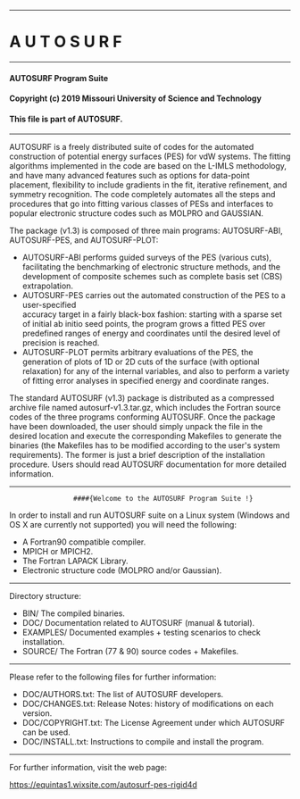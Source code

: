 
-----------------------------------------------------------------------------------
# A U T O S U R F 
-----------------------------------------------------------------------------------

####   AUTOSURF Program Suite

####   Copyright (c) 2019 Missouri University of Science and Technology

####   This file is part of AUTOSURF.

-----------------------------------------------------------------------------------

 AUTOSURF is a freely distributed suite of codes for the automated construction of potential 
 energy surfaces (PES) for vdW systems. The fitting algorithms implemented in the code are 
 based on the L-IMLS methodology, and have many advanced features such as options for 
 data-point placement, flexibility to include gradients in the fit, iterative refinement, 
 and symmetry recognition. The code completely automates all the steps and procedures that go 
 into fitting various classes of PESs and interfaces to popular electronic structure codes 
 such as MOLPRO and GAUSSIAN. 

 The package (v1.3) is composed of three main programs: AUTOSURF-ABI, AUTOSURF-PES, and 
 AUTOSURF-PLOT:
 * AUTOSURF-ABI performs guided surveys of the PES (various cuts), facilitating 
 the benchmarking of electronic structure methods, and the development of composite 
 schemes such as complete basis set (CBS) extrapolation.
 * AUTOSURF-PES carries out the automated construction of the PES to a user-specified     
 accuracy target in a fairly black-box fashion: starting with a sparse 
 set of initial ab initio seed points, the program grows a fitted PES over 
 predefined ranges of energy and coordinates until the desired level of precision 
 is reached. 
 * AUTOSURF-PLOT permits arbitrary evaluations of the PES, the generation of 
 plots of 1D or 2D cuts of the surface (with optional relaxation) for any of the 
 internal variables, and also to perform a variety of fitting error analyses in 
 specified energy and coordinate ranges.

 The standard AUTOSURF (v1.3) package is distributed as a compressed archive file 
 named autosurf-v1.3.tar.gz, which includes the Fortran source codes of the three 
 programs conforming AUTOSURF. Once the package have been downloaded, the user 
 should simply unpack the file in the desired location and execute the corresponding 
 Makefiles to generate the binaries (the Makefiles has to be modified according to 
 the user's system requirements). The former is just a brief description of the 
 installation procedure. Users should read AUTOSURF documentation for more detailed 
 information.

-----------------------------------------------------------------------------------

```
                ####{Welcome to the AUTOSURF Program Suite !}               
```

 In order to install and run AUTOSURF suite on a Linux system (Windows and OS X 
 are currently not supported) you will need the following:
 
 * A Fortran90 compatible compiler.
 * MPICH or MPICH2.
 * The Fortran LAPACK Library.
 * Electronic structure code (MOLPRO and/or Gaussian).

-----------------------------------------------------------------------------------

   Directory structure:

 * BIN/           The compiled binaries.
 * DOC/           Documentation related to AUTOSURF (manual & tutorial).
 * EXAMPLES/      Documented examples + testing scenarios to check installation. 
 * SOURCE/        The Fortran (77 & 90) source codes + Makefiles.

-----------------------------------------------------------------------------------

 Please refer to the following files for further information:
   
   * DOC/AUTHORS.txt:   The list of AUTOSURF developers.
   * DOC/CHANGES.txt:   Release Notes: history of modifications on each version.
   * DOC/COPYRIGHT.txt: The License Agreement under which AUTOSURF can be used.
   * DOC/INSTALL.txt:   Instructions to compile and install the program.

-----------------------------------------------------------------------------------
   For further information, visit the web page:
   
   https://equintas1.wixsite.com/autosurf-pes-rigid4d


